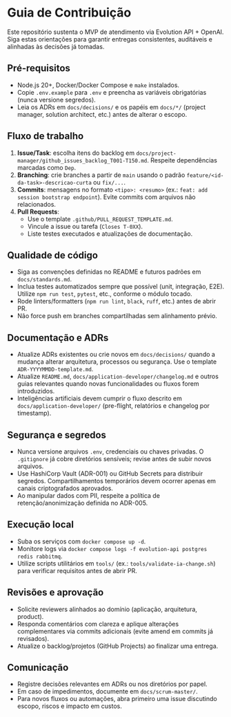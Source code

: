 # Guia de Contribuição

Este repositório sustenta o MVP de atendimento via Evolution API + OpenAI. Siga estas orientações para garantir entregas consistentes, auditáveis e alinhadas às decisões já tomadas.

## Pré-requisitos
- Node.js 20+, Docker/Docker Compose e `make` instalados.
- Copie `.env.example` para `.env` e preencha as variáveis obrigatórias (nunca versione segredos).
- Leia os ADRs em `docs/decisions/` e os papéis em `docs/*/` (project manager, solution architect, etc.) antes de alterar o escopo.

## Fluxo de trabalho
1. **Issue/Task**: escolha itens do backlog em `docs/project-manager/github_issues_backlog_T001-T150.md`. Respeite dependências marcadas como `Dep`.
2. **Branching**: crie branches a partir de `main` usando o padrão `feature/<id-da-task>-descricao-curta` ou `fix/...`.
3. **Commits**: mensagens no formato `<tipo>: <resumo>` (ex.: `feat: add session bootstrap endpoint`). Evite commits com arquivos não relacionados.
4. **Pull Requests**:
   - Use o template `.github/PULL_REQUEST_TEMPLATE.md`.
   - Vincule a issue ou tarefa (`Closes T-0XX`).
   - Liste testes executados e atualizações de documentação.

## Qualidade de código
- Siga as convenções definidas no README e futuros padrões em `docs/standards.md`.
- Inclua testes automatizados sempre que possível (unit, integração, E2E). Utilize `npm run test`, `pytest`, etc., conforme o módulo tocado.
- Rode linters/formatters (`npm run lint`, `black`, `ruff`, etc.) antes de abrir PR.
- Não force push em branches compartilhadas sem alinhamento prévio.

## Documentação e ADRs
- Atualize ADRs existentes ou crie novos em `docs/decisions/` quando a mudança alterar arquitetura, processos ou segurança. Use o template `ADR-YYYYMMDD-template.md`.
- Atualize `README.md`, `docs/application-developer/changelog.md` e outros guias relevantes quando novas funcionalidades ou fluxos forem introduzidos.
- Inteligências artificiais devem cumprir o fluxo descrito em `docs/application-developer/` (pre-flight, relatórios e changelog por timestamp).

## Segurança e segredos
- Nunca versione arquivos `.env`, credenciais ou chaves privadas. O `.gitignore` já cobre diretórios sensíveis; revise antes de subir novos arquivos.
- Use HashiCorp Vault (ADR-001) ou GitHub Secrets para distribuir segredos. Compartilhamentos temporários devem ocorrer apenas em canais criptografados aprovados.
- Ao manipular dados com PII, respeite a política de retenção/anonimização definida no ADR-005.

## Execução local
- Suba os serviços com `docker compose up -d`.
- Monitore logs via `docker compose logs -f evolution-api postgres redis rabbitmq`.
- Utilize scripts utilitários em `tools/` (ex.: `tools/validate-ia-change.sh`) para verificar requisitos antes de abrir PR.

## Revisões e aprovação
- Solicite reviewers alinhados ao domínio (aplicação, arquitetura, product).
- Responda comentários com clareza e aplique alterações complementares via commits adicionais (evite amend em commits já revisados).
- Atualize o backlog/projetos (GitHub Projects) ao finalizar uma entrega.

## Comunicação
- Registre decisões relevantes em ADRs ou nos diretórios por papel.
- Em caso de impedimentos, documente em `docs/scrum-master/`.
- Para novos fluxos ou automações, abra primeiro uma issue discutindo escopo, riscos e impacto em custos.
